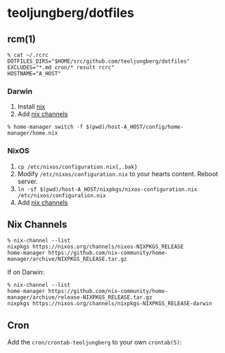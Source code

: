 # teoljungberg/dotfiles

## rcm(1)

```
% cat ~/.rcrc
DOTFILES_DIRS="$HOME/src/github.com/teoljungberg/dotfiles"
EXCLUDES="*.md cron/* result rcrc"
HOSTNAME="A_HOST"
```

### Darwin

1. Install [nix]
1. Add [nix channels](#nix-channels)

```
% home-manager switch -f $(pwd)/host-A_HOST/config/home-manager/home.nix
```

### NixOS

1. `cp /etc/nixos/configuration.nix{,.bak}`
1. Modify `/etc/nixos/configuration.nix` to your hearts content. Reboot server.
1. `ln -sf $(pwd)/host-A_HOST/nixpkgs/nixos-configuration.nix /etc/nixos/configuration.nix`
1. Add [nix channels](#nix-channels)

## Nix Channels

```
% nix-channel --list
nixpkgs https://nixos.org/channels/nixos-NIXPKGS_RELEASE
home-manager https://github.com/nix-community/home-manager/archive/NIXPKGS_RELEASE.tar.gz
```

If on Darwin:

```
% nix-channel --list
home-manager https://github.com/nix-community/home-manager/archive/release-NIXPKGS_RELEASE.tar.gz
nixpkgs https://nixos.org/channels/nixpkgs-NIXPKGS_RELEASE-darwin
```

## Cron

Add the `cron/crontab-teoljungberg` to your own `crontab(5)`:

[nix]: https://determinate.systems/posts/determinate-nix-installer/

